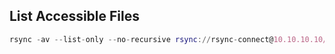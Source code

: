 ## List Accessible Files
```nix
rsync -av --list-only --no-recursive rsync://rsync-connect@10.10.10.10/files
```